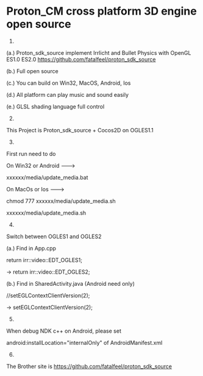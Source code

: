 Proton_CM cross platform 3D engine open source
=================
1.

(a.)
Proton_sdk_source implement Irrlicht and Bullet Physics with OpenGL ES1.0 ES2.0
https://github.com/fatalfeel/proton_sdk_source

(b.)
Full open source

(c.)
You can build on Win32, MacOS, Android, Ios

(d.)
All platform can play music and sound easily

(e.)
GLSL shading language full control

2.

This Project is Proton_sdk_source + Cocos2D on OGLES1.1

3.

First run need to do

On Win32 or Android --->

xxxxxx/media/update_media.bat

On MacOs or Ios --->

chmod 777 xxxxxx/media/update_media.sh

xxxxxx/media/update_media.sh

4.

Switch between OGLES1 and OGLES2

(a.) Find in App.cpp

return irr::video::EDT_OGLES1;

-> return irr::video::EDT_OGLES2;

(b.) Find in SharedActivity.java (Android need only)

//setEGLContextClientVersion(2); 

-> setEGLContextClientVersion(2);

5.

When debug NDK c++ on Android, please set

android:installLocation="internalOnly" of AndroidManifest.xml

6.

The Brother site is https://github.com/fatalfeel/proton_sdk_source